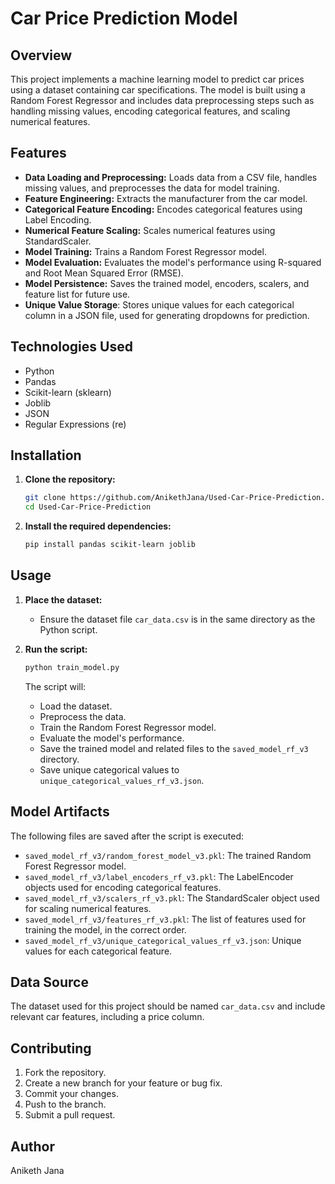 # Car Price Prediction Model

## Overview

This project implements a machine learning model to predict car prices using a dataset containing car specifications. The model is built using a Random Forest Regressor and includes data preprocessing steps such as handling missing values, encoding categorical features, and scaling numerical features.

## Features

* **Data Loading and Preprocessing:** Loads data from a CSV file, handles missing values, and preprocesses the data for model training.
* **Feature Engineering:** Extracts the manufacturer from the car model.
* **Categorical Feature Encoding:** Encodes categorical features using Label Encoding.
* **Numerical Feature Scaling:** Scales numerical features using StandardScaler.
* **Model Training:** Trains a Random Forest Regressor model.
* **Model Evaluation:** Evaluates the model's performance using R-squared and Root Mean Squared Error (RMSE).
* **Model Persistence:** Saves the trained model, encoders, scalers, and feature list for future use.
* **Unique Value Storage**: Stores unique values for each categorical column in a JSON file, used for generating dropdowns for prediction.

## Technologies Used

* Python
* Pandas
* Scikit-learn (sklearn)
* Joblib
* JSON
* Regular Expressions (re)

## Installation

1.  **Clone the repository:**

    ```bash
    git clone https://github.com/AnikethJana/Used-Car-Price-Prediction.git
    cd Used-Car-Price-Prediction
    ```

2.  **Install the required dependencies:**

    ```bash
    pip install pandas scikit-learn joblib
    ```

## Usage

1.  **Place the dataset:**
    * Ensure the dataset file `car_data.csv` is in the same directory as the Python script.

2.  **Run the script:**

    ```bash
    python train_model.py
    ```

    The script will:
    * Load the dataset.
    * Preprocess the data.
    * Train the Random Forest Regressor model.
    * Evaluate the model's performance.
    * Save the trained model and related files to the `saved_model_rf_v3` directory.
    * Save unique categorical values to `unique_categorical_values_rf_v3.json`.

## Model Artifacts

The following files are saved after the script is executed:

* `saved_model_rf_v3/random_forest_model_v3.pkl`:  The trained Random Forest Regressor model.
* `saved_model_rf_v3/label_encoders_rf_v3.pkl`:  The LabelEncoder objects used for encoding categorical features.
* `saved_model_rf_v3/scalers_rf_v3.pkl`:  The StandardScaler object used for scaling numerical features.
* `saved_model_rf_v3/features_rf_v3.pkl`:  The list of features used for training the model, in the correct order.
* `saved_model_rf_v3/unique_categorical_values_rf_v3.json`: Unique values for each categorical feature.

## Data Source
The dataset used for this project should be named `car_data.csv` and include relevant car features, including a price column.

## Contributing

1.  Fork the repository.
2.  Create a new branch for your feature or bug fix.
3.  Commit your changes.
4.  Push to the branch.
5.  Submit a pull request.

## Author

Aniketh Jana
